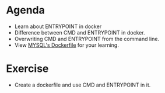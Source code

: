 # Agenda

- Learn about ENTRYPOINT in docker
- Difference between CMD and ENTRYPOINT in docker.
- Overwriting CMD and ENTRYPOINT from the command line.
- View [MYSQL's Dockerfile](https://github.com/docker-library/mysql/blob/bc6e37a2be/8.0/Dockerfile) for your learning.

# Exercise

- Create a dockerfile and use CMD and ENTRYPOINT in it.
